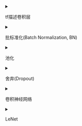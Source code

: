 <details>
<summary>

tf描述卷积层

</summary>

```python

tf.keras.layers.Conv2d(
filters=卷积核个数,
kernel_size=卷积核尺寸(或者以元组形式给出高和宽),
strides=滑动步长,
padding="same"全零填充 or "valid"默认
activation='relu'or'sigmoid'or'tanh'or'softmax'...
input_shape=(高，宽，通道数)
)

#e.g.
model = tf.keras.models.Sequential([
Conv2d(6,5,padding="valid",activation='relu'),
MaxPool2D(2,2),
Conv2d(6,(3,2),padding="valid",activation='sigmoid'),
MaxPool2D(2,(2,2)),
Conv2d(filter=6,kernel_size=(3,2),padding="valid",activation='sigmoid'),
MaxPool2D(pool_size=(2,2),strides=2),

Flatten(),
Dense(10,activation='softmax')

])
```
</details>
<!-------------------->


<details>
<summary>

批标准化(Batch Normalization, BN)

</summary>

通过以下公式来让数据获得批标准化的特征图，H标志第k给卷积核

$\mu$是第k个卷积核，batch张输出特征所有像素点的均值

$\sigma$是第k个卷积核，batch张输出特征所有像素点的标准差，

$$H'^{k}_i = \frac{H^k_i - \mu _{batch}^k}{\sigma _{batch}^k}$$

批标准化使特征数据落在激活函数线性区域，让激活函数丧失非线性特征，因此在引入两个可训练参数$ \gamma_{k} $和$\beta_{k}$来调整批归一化力度。如下：

---

$$X_i^k = \gamma_{k}*H_i^{'k} + \beta_{k}$$

反向传播时
$\gamma$,
$\beta$
会被一同训练

```python
#e.g.
model = tf.keras.models.Sequential([
Conv2d(6,5,padding="valid",activation='relu'),
BatchNormalization(),
Activation('relu'),
MaxPool2D(pool_size=(2,2),strides=2,padding='same'),
Dropout(0.2)
])
```
</details>


<details>
<summary>

池化

</summary>

池化用于减少特征数据量。有两种池化方法
1. 最大池化
2. 均值池化

```python
#tf 描述最大池化
tf.keras.layers.MaxPool2D(
pool_size=池化核尺寸,填入整数则为正方形,否则以元组形式给出核高和核宽,
strides=池化步长或者(纵向步长，横向步长)，默认为pool_size，
padding='valid'or'same'(全零填充)

)

#tf 描述均值池化
tf.keras.layers.AveragePool2D(
pool_size=池化核尺寸,填入整数则为正方形,否则以元组形式给出核高和核宽,
strides=池化步长或者(纵向步长，横向步长)，默认为pool_size，
padding='valid'or'same'(全零填充)
)

#e.g.
model = tf.keras.models.Sequential([
Conv2d(6,5,padding="valid",activation='relu'),
BatchNormalization(),
Activation('relu'),
#->
MaxPool2D(pool_size=(2,2),strides=2,padding='same'),
Dropout(0.2)
])
```

</details>

<details>
<summary>

舍弃(Dropout)

</summary>

防止过拟合，舍弃一定比例数据
```python
#e.g.
model = tf.keras.models.Sequential([
Conv2d(6,5,padding="valid",activation='relu'),
BatchNormalization(),
Activation('relu'),
MaxPool2D(pool_size=(2,2),strides=2,padding='same'),
#->
Dropout(0.2)
])
```

</details>

<details>
<summary>

卷积神经网络

</summary>

* 卷积      (C onvolutional)
* 批标准化  (B atch Normalization)
* 激活      (A ctivation)
* 池化      (P ooling)
* 舍弃      (D ropout)
--- 
* 全连接    (F c)

</details>

<details>
<summary>

LeNet

</summary>

![alt](../../../images/LeNet.png)

第一层  | 第二层 
---     |---
6    | test2

```python
#代码部分
class LeNet5(Model):
    def __init__(self):
        super(Lenet5, self).__init__()

        self.c1=Conv2D(
            filters=6,
            kernel_size=(5,5),
            activation='relu'
        )
        self.p1=MaxPool2d(
            pool_size=(2,2),
            strides=2
        )

        self.c2=Conv2D(
            filter=16,
            kernel_size=(5,5),
            activation='sigmoid',
        )

        self.p2=MaxPool2D(
            pool_size=(2,2),
            strides=2
        )

        self.flatten=Flatten()
        self.f1=Dense(120, activation='sigmoid')
        self.f2=Dense(84, activation='sigmoid')
        self.f3=Dense(10, activation='softmax')


```
</details>



